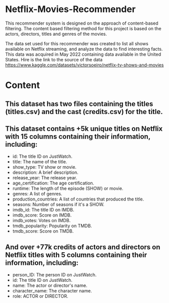 # Netflix-Movies-Recommender

This recommender system is designed on the approach of content-based filtering. The content based filtering method for this project is based on the actors, directors, titles and genres of the movies.

The data set used for this recommender was created to list all shows available on Netflix streaming, and analyze the data to find interesting facts. This data was acquired in May 2022 containing data available in the United States. Hire is the link to the source of the data https://www.kaggle.com/datasets/victorsoeiro/netflix-tv-shows-and-movies

# Content

## This dataset has two files containing the titles (titles.csv) and the cast (credits.csv) for the title.

## This dataset contains +5k unique titles on Netflix with 15 columns containing their information, including:

- id: The title ID on JustWatch.
- title: The name of the title.
- show_type: TV show or movie.
- description: A brief description.
- release_year: The release year.
- age_certification: The age certification.
- runtime: The length of the episode (SHOW) or movie.
- genres: A list of genres.
- production_countries: A list of countries that produced the title.
- seasons: Number of seasons if it's a SHOW.
- imdb_id: The title ID on IMDB.
- imdb_score: Score on IMDB.
- imdb_votes: Votes on IMDB.
- tmdb_popularity: Popularity on TMDB.
- tmdb_score: Score on TMDB.

## And over +77k credits of actors and directors on Netflix titles with 5 columns containing their information, including:

- person_ID: The person ID on JustWatch.
- id: The title ID on JustWatch.
- name: The actor or director's name.
- character_name: The character name.
- role: ACTOR or DIRECTOR.
